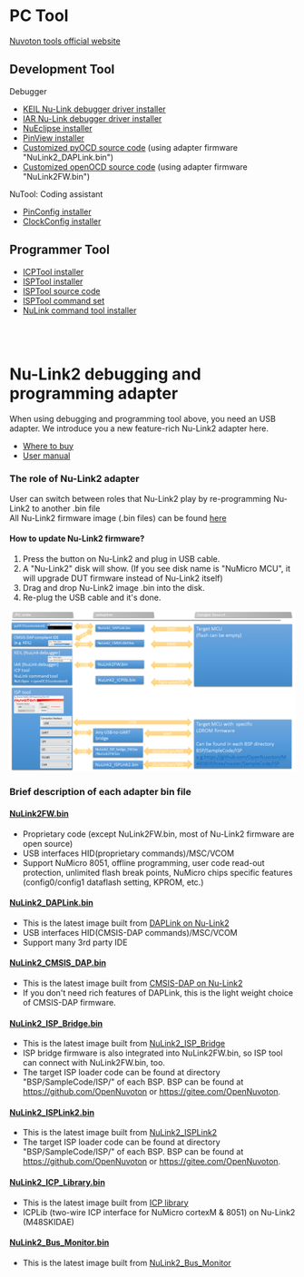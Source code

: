 # PC Tool  
[Nuvoton tools official website](https://www.nuvoton.com/tool-and-software/software-development-tool/driver/)
## Development Tool
Debugger
- [KEIL Nu-Link debugger driver installer](https://www.nuvoton.com/resource-download.jsp?tp_GUID=SW1120200221180521)
- [IAR Nu-Link debugger driver installer](https://www.nuvoton.com/resource-download.jsp?tp_GUID=SW1120200221180914)
- [NuEclipse installer](https://www.nuvoton.com/opencms/resource-download.jsp?tp_GUID=SW1020180913190214)
- [PinView installer](https://www.nuvoton.com/resource-download.jsp?tp_GUID=SW1320200221181935)  
- [Customized pyOCD source code](https://github.com/OpenNuvoton/pyOCD) (using adapter firmware "NuLink2_DAPLink.bin")
- [Customized openOCD source code](https://github.com/OpenNuvoton/OpenOCD-Nuvoton)  (using adapter firmware "NuLink2FW.bin")
  
NuTool: Coding assistant  
- [PinConfig installer](https://www.nuvoton.com/opencms/resource-download.jsp?tp_GUID=SW1020150724174251)
- [ClockConfig installer](https://www.nuvoton.com/opencms/resource-download.jsp?tp_GUID=SW1020161014155032)

## Programmer Tool
- [ICPTool installer](https://www.nuvoton.com/resource-download.jsp?tp_GUID=SW1720200221181328)  
- [ISPTool installer](https://www.nuvoton.com/opencms/resource-download.jsp?tp_GUID=SW0320101221101703)  
- [ISPTool source code](https://github.com/OpenNuvoton/ISPTool)    
- [ISPTool command set](./doc/NuMicro_ISP_Flow_And_Command_Set.pdf)    
- [NuLink command tool installer](https://www.nuvoton.com/resource-download.jsp?tp_GUID=SW1720200221181644)  

<br>
<br>

# Nu-Link2 debugging and programming adapter
When using debugging and programming tool above, you need an USB adapter. 
We introduce you a new feature-rich Nu-Link2 adapter here.   
- [Where to buy](https://direct.nuvoton.com/tw/nu-link2-pro)   
- [User manual](https://www.nuvoton.com/resource-download.jsp?tp_GUID=UG1320200319174043)  
### The role of Nu-Link2 adapter
User can switch between roles that Nu-Link2 play by re-programming Nu-Link2 to another .bin file  
All Nu-Link2 firmware image (.bin files) can be found [here](./Latest_NuLink_Firmware)  
#### How to update Nu-Link2 firmware?
1. Press the button on Nu-Link2 and plug in USB cable.
2. A "Nu-Link2" disk will show. (If you see disk name is "NuMicro MCU", it will upgrade DUT firmware instead of Nu-Link2 itself) 
3. Drag and drop Nu-Link2 image .bin into the disk.
4. Re-plug the USB cable and it's done.

![](img/nulink2.PNG)

### Brief description of each adapter bin file  
#### [NuLink2FW.bin](./Latest_NuLink_Firmware)
- Proprietary code (except NuLink2FW.bin, most of Nu-Link2 firmware are open source)
- USB interfaces HID(proprietary commands)/MSC/VCOM 
- Support NuMicro 8051, offline programming, user code read-out protection, unlimited flash break points, NuMicro chips specific features (config0/config1 dataflash setting, KPROM, etc.)

#### [NuLink2_DAPLink.bin](./Latest_NuLink_Firmware)
- This is the latest image built from [DAPLink on Nu-Link2](https://github.com/OpenNuvoton/DapLink)  
- USB interfaces HID(CMSIS-DAP commands)/MSC/VCOM 
- Support many 3rd party IDE

#### [NuLink2_CMSIS_DAP.bin](./Latest_NuLink_Firmware)
- This is the latest image built from [CMSIS-DAP on Nu-Link2](https://github.com/OpenNuvoton/NuLink2_CMSIS_DAP)
- If you don't need rich features of DAPLink, this is the light weight choice of CMSIS-DAP firmware.

#### [NuLink2_ISP_Bridge.bin](./Latest_NuLink_Firmware)
- This is the latest image built from [NuLink2_ISP_Bridge](https://github.com/OpenNuvoton/NuLink2_ISP_Bridge)
- ISP bridge firmware is also integrated into NuLink2FW.bin, so ISP tool can connect with NuLink2FW.bin, too.
- The target ISP loader code can be found at directory "BSP/SampleCode/ISP/" of each BSP. BSP can be found at https://github.com/OpenNuvoton or https://gitee.com/OpenNuvoton.  

#### [NuLink2_ISPLink2.bin](./Latest_NuLink_Firmware)
- This is the latest image built from [NuLink2_ISPLink2](https://github.com/OpenNuvoton/NuLink2_ISPLink2)
- The target ISP loader code can be found at directory "BSP/SampleCode/ISP/" of each BSP. BSP can be found at https://github.com/OpenNuvoton or https://gitee.com/OpenNuvoton.  

#### [NuLink2_ICP_Library.bin](./Latest_NuLink_Firmware)
- This is the latest image built from [ICP library](https://github.com/OpenNuvoton/NuLink2_ICP_Library)
- ICPLib (two-wire ICP interface for NuMicro cortexM & 8051) on Nu-Link2 (M48SKIDAE)

#### [NuLink2_Bus_Monitor.bin](./Latest_NuLink_Firmware)
- This is the latest image built from [NuLink2_Bus_Monitor](https://github.com/OpenNuvoton/NuLink2_Bus_Monitor)

<br>
<br>


